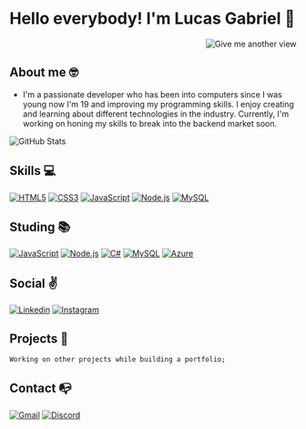 # Hello everybody! I'm Lucas Gabriel 👋

<a href="https://github.com/lucasgls">
    <img src="https://komarev.com/ghpvc/?username=lucasgls&style=for-the-badge&color=grey" alt="Give me another view" align= "right"></img>
    <br>
</a>

## **About me** 🤓

- I'm a passionate developer who has been into computers since I was young now I'm 19 and improving my programming skills. I enjoy creating and learning about different technologies in the industry. Currently, I'm working on honing my skills to break into the backend market soon. 

![GitHub Stats](https://github-readme-stats.vercel.app/api?username=lucasgls&theme=dark)

## **Skills 💻** 

[![HTML5](https://cdn.jsdelivr.net/gh/devicons/devicon/icons/html5/html5-original.svg)](https://github.com/lucasgls?tab=repositories)
[![CSS3](https://cdn.jsdelivr.net/gh/devicons/devicon/icons/css3/css3-original.svg)](https://github.com/lucasgls?tab=repositories)
[![JavaScript](https://cdn.jsdelivr.net/gh/devicons/devicon/icons/javascript/javascript-original.svg)](https://github.com/lucasgls?tab=repositories)
[![Node.js](https://cdn.jsdelivr.net/gh/devicons/devicon/icons/nodejs/nodejs-original.svg)](https://github.com/lucasgls?tab=repositories)
[![MySQL](https://cdn.jsdelivr.net/gh/devicons/devicon/icons/mysql/mysql-original.svg)](https://github.com/lucasgls?tab=repositories)

## **Studing 📚** 

[![JavaScript](https://cdn.jsdelivr.net/gh/devicons/devicon/icons/javascript/javascript-original.svg)](https://github.com/lucasgls?tab=repositories)
[![Node.js](https://cdn.jsdelivr.net/gh/devicons/devicon/icons/nodejs/nodejs-original.svg)](https://github.com/lucasgls?tab=repositories)
[![C#](https://cdn.jsdelivr.net/gh/devicons/devicon/icons/csharp/csharp-original.svg)](https://github.com/lucasgls?tab=repositories)
[![MySQL](https://cdn.jsdelivr.net/gh/devicons/devicon/icons/mysql/mysql-original.svg)](https://github.com/lucasgls?tab=repositories)
[![Azure](https://cdn.jsdelivr.net/gh/devicons/devicon/icons/azure/azure-original.svg)](https://github.com/lucasgls?tab=repositories)

## **Social ✌️**
[![Linkedin](https://img.shields.io/badge/LinkedIn-0077B5?style=for-the-badge&logo=linkedin&logoColor=black&color=grey)](https://www.linkedin.com/in/lucasgls/)
[![Instagram](https://img.shields.io/badge/Instagram-E4405F?style=for-the-badge&logo=instagram&logoColor=black&color=grey)](https://www.instagram.com/lucassgls/)

## **Projects 🤩**
    Working on other projects while building a portfolio;

## **Contact 📭**
[![Gmail](https://img.shields.io/badge/Gmail-D14836?style=for-the-badge&logo=gmail&logoColor=black&color=grey)](mailto:seuendereco@email.com)
[![Discord](https://img.shields.io/badge/Discord-7289DA?style=for-the-badge&logo=discord&logoColor=black&color=grey)](https://discord.com/users/494898176793378836)
